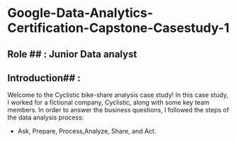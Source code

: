 # Google-Data-Analytics-Certification-Capstone-Casestudy-1

## Role ## : Junior Data analyst
## Introduction## : 
Welcome to the Cyclistic bike-share analysis case study! In this case study, I worked for a
fictional company, Cyclistic, along with some key team members. In order to answer the
business questions, l followed the steps of the data analysis process:
  - Ask, Prepare, Process,Analyze, Share, and Act.

